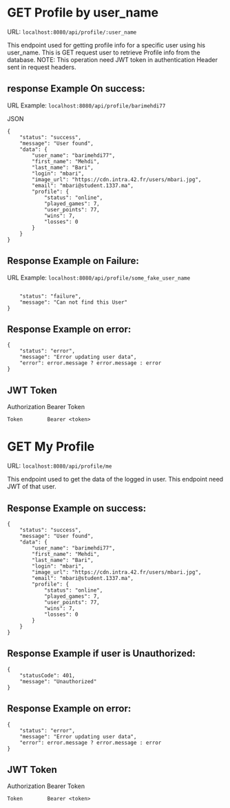 
# GET Profile by user_name
URL: `localhost:8080/api/profile/:user_name`

This endpoint used for getting profile info for a specific user using his user_name.
This is GET request user to retrieve Profile info from the database.
NOTE: This operation need JWT token in authentication Header sent in request headers.

## response Example On success:
URL Example: `localhost:8080/api/profile/barimehdi77`

JSON
```
{
    "status": "success",
    "message": "User found",
    "data": {
        "user_name": "barimehdi77",
        "first_name": "Mehdi",
        "last_name": "Bari",
        "login": "mbari",
        "image_url": "https://cdn.intra.42.fr/users/mbari.jpg",
        "email": "mbari@student.1337.ma",
        "profile": {
            "status": "online",
            "played_games": 7,
            "user_points": 77,
            "wins": 7,
            "losses": 0
        }
    }
}
```

## Response Example on Failure:
URL Example: `localhost:8080/api/profile/some_fake_user_name`

```

    "status": "failure",
    "message": "Can not find this User"
}
```

## Response Example on error:
```
{
    "status": "error",
    "message": "Error updating user data",
    "error": error.message ? error.message : error
}
```
## JWT Token

Authorization Bearer Token

`Token        Bearer <token>`


# GET My Profile

URL: `localhost:8080/api/profile/me`


This endpoint used to get the data of the logged in user.
This endpoint need JWT of that user.

## Response Example on success:
```
{
    "status": "success",
    "message": "User found",
    "data": {
        "user_name": "barimehdi77",
        "first_name": "Mehdi",
        "last_name": "Bari",
        "login": "mbari",
        "image_url": "https://cdn.intra.42.fr/users/mbari.jpg",
        "email": "mbari@student.1337.ma",
        "profile": {
            "status": "online",
            "played_games": 7,
            "user_points": 77,
            "wins": 7,
            "losses": 0
        }
    }
}
```

## Response Example if user is Unauthorized:
```
{
    "statusCode": 401,
    "message": "Unauthorized"
}
```

## Response Example on error:
```
{
    "status": "error",
    "message": "Error updating user data",
    "error": error.message ? error.message : error
}
```

## JWT Token
Authorization Bearer Token

`Token        Bearer <token>`
